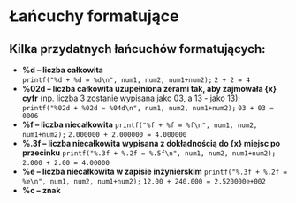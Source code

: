 # Łańcuchy formatujące

## Kilka przydatnych łańcuchów formatujących:

- **%d – liczba całkowita**  
  `printf("%d + %d = %d\n", num1, num2, num1+num2);`
  `2 + 2 = 4`
- **%02d – liczba całkowita uzupełniona zerami tak, aby zajmowała {x} cyfr**
  (np. liczba 3 zostanie wypisana jako 03, a 13 - jako 13);
  `printf("%02d + %02d = %04d\n", num1, num2, num1+num2);`
  `03 + 03 = 0006`
- **%f – liczba niecałkowita**
  `printf("%f + %f = %f\n", num1, num2, num1+num2);`
  `2.000000 + 2.000000 = 4.000000`
- **%.3f – liczba niecałkowita wypisana z dokładnością do {x} miejsc po przecinku**
  `printf("%.3f + %.2f = %.5f\n", num1, num2, num1+num2);`
  `2.000 + 2.00 = 4.00000`
- **%e – liczba niecałkowita w zapisie inżynierskim**
  `printf("%.3f + %.2f = %e\n", num1, num2, num1+num2);`
  `12.00 + 240.000 = 2.520000e+002`
- **%c – znak**
